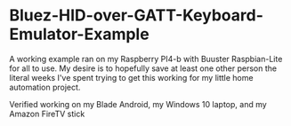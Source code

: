 # Bluez-HID-over-GATT-Keyboard-Emulator-Example

A working example ran on my Raspberry PI4-b with Buuster Raspbian-Lite for all to use. My desire is to hopefully save at least one other person the literal weeks I've spent trying to get this working for my little home automation project.

Verified working on my Blade Android, my Windows 10 laptop, and my Amazon FireTV stick

